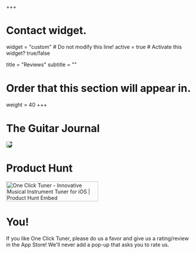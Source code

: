 +++
# Contact widget.
widget = "custom"  # Do not modify this line!
active = true  # Activate this widget? true/false

title = "Reviews"
subtitle = ""

# Order that this section will appear in.
weight = 40
+++

# The Guitar Journal

<a href="https://www.theguitarjournal.com/one-click-tuner-minimalist-guitar-tuner-app-frequency-display/">
    <img src="img/The-Guitar-Journal-White-120px.png" style="background-color: black; border-radius: 4px;">
</a>

# Product Hunt

<a href="https://www.producthunt.com/posts/one-click-tuner?utm_source=badge-featured&utm_medium=badge&utm_souce=badge-one-click-tuner" target="_blank"><img src="https://api.producthunt.com/widgets/embed-image/v1/featured.svg?post_id=153658&theme=light" alt="One Click Tuner - Innovative Musical Instrument Tuner for iOS | Product Hunt Embed" style="width: 250px; height: 54px;" width="250px" height="54px" /></a>

# You!

If you like One Click Tuner, please do us a favor and give us a rating/review in the App Store!  We'll never add a pop-up that asks you to rate us.
